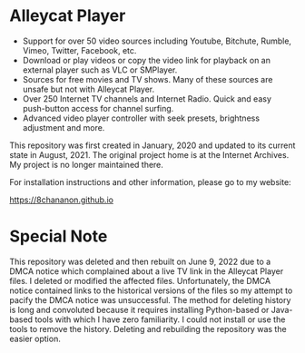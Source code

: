 # Alleycat Player

- Support for over 50 video sources including Youtube, Bitchute, Rumble, Vimeo, Twitter, Facebook, etc.
- Download or play videos or copy the video link for playback on an external player such as VLC or SMPlayer.
- Sources for free movies and TV shows. Many of these sources are unsafe but not with Alleycat Player.
- Over 250 Internet TV channels and Internet Radio. Quick and easy push-button access for channel surfing.
- Advanced video player controller with seek presets, brightness adjustment and more.

This repository was first created in January, 2020 and updated to its current state in August, 2021.
The original project home is at the Internet Archives. My project is no longer maintained there.

For installation instructions and other information, please go to my website:

https://8chananon.github.io

# Special Note

This repository was deleted and then rebuilt on June 9, 2022 due to a DMCA notice which complained about a live TV link in the Alleycat Player files. I deleted or modified the affected files. Unfortunately, the DMCA notice contained links to the historical versions of the files so my attempt to pacify the DMCA notice was unsuccessful. The method for deleting history is long and convoluted because it requires installing Python-based or Java-based tools with which I have zero familiarity. I could not install or use the tools to remove the history. Deleting and rebuilding the repository was the easier option.

